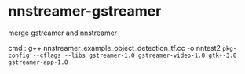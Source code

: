 # nnstreamer-gstreamer
merge gstreamer and nnstreamer

cmd : g++ nnstreamer_example_object_detection_tf.cc -o nntest2 `pkg-config --cflags --libs gstreamer-1.0 gstreamer-video-1.0 gtk+-3.0 gstreamer-app-1.0`
